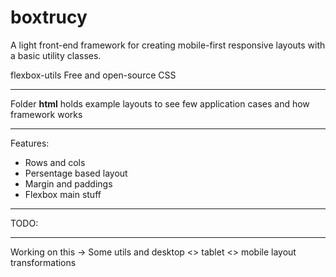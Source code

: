 # boxtrucy

A light front-end framework for creating mobile-first responsive layouts with a basic utility classes. 

flexbox-utils
Free and open-source CSS


-------------------------------------------------------

Folder __html__ holds example layouts to see few application cases and how framework works


-------------------------------------------------------
Features:
- Rows and cols
- Persentage based layout
- Margin and paddings
- Flexbox main stuff


-------------------------------------------------------
TODO:



-------------------------------------------------------
Working on this -> Some utils and desktop <> tablet <> mobile layout transformations

